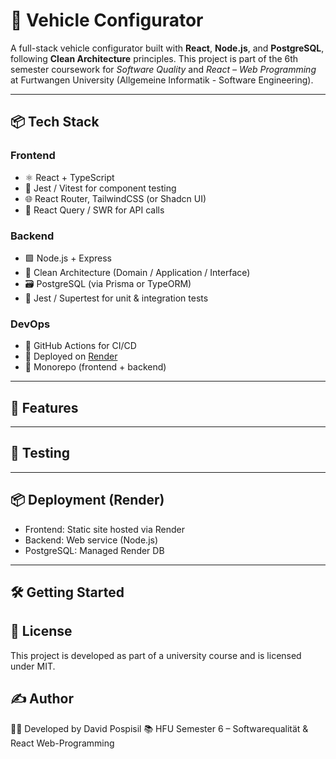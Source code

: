 # 🚗 Vehicle Configurator

A full-stack vehicle configurator built with **React**, **Node.js**, and **PostgreSQL**, following **Clean Architecture** principles. This project is part of the 6th semester coursework for *Software Quality* and *React – Web Programming* at Furtwangen University (Allgemeine Informatik - Software Engineering).

---

## 📦 Tech Stack

### Frontend

- ⚛️ React + TypeScript
- 🧪 Jest / Vitest for component testing
- 🌐 React Router, TailwindCSS (or Shadcn UI)
- 🔁 React Query / SWR for API calls

### Backend

- 🟩 Node.js + Express
- 🧠 Clean Architecture (Domain / Application / Interface)
- 🗃️ PostgreSQL (via Prisma or TypeORM)
- 🧪 Jest / Supertest for unit & integration tests

### DevOps

- 🔄 GitHub Actions for CI/CD
- 🚀 Deployed on [Render](https://render.com)
- 📁 Monorepo (frontend + backend)

---

## 🚀 Features

---

## 🧪 Testing

---

## 📦 Deployment (Render)

- Frontend: Static site hosted via Render
- Backend: Web service (Node.js)
- PostgreSQL: Managed Render DB

---

## 🛠️ Getting Started

## 📄 License

This project is developed as part of a university course and is licensed under MIT.

## ✍️ Author

👨‍💻 Developed by David Pospisil
📚 HFU Semester 6 – Softwarequalität & React Web-Programming